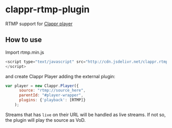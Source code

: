 clappr-rtmp-plugin
==================

RTMP support for [Clappr player](http://github.com/globocom/clappr)

## How to use

Import rtmp.min.js

```javascript
<script type="text/javascript" src="http://cdn.jsdelivr.net/clappr.rtmp/0.0.2/rtmp.min.js">
</script>
```
and create Clappr Player adding the external plugin:

```javascript
var player = new Clappr.Player({
      source: "rtmp://source_here", 
      parentId: "#player-wrapper", 
      plugins: {'playback': [RTMP]}
    );
```

Streams that has `live` on their URL will be handled as live streams. If not so, the plugin will play the source as VoD.

